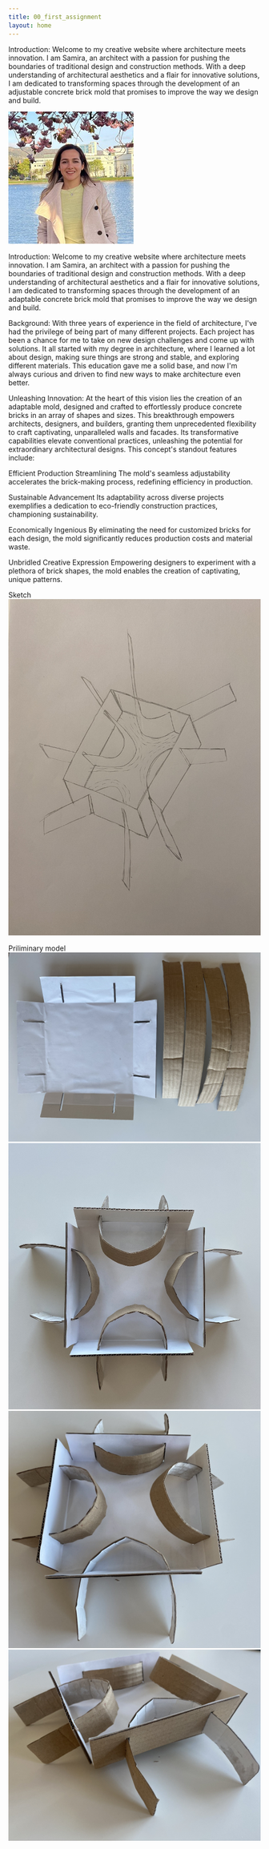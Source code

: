 ```yaml
---
title: 00_first_assignment
layout: home
---
```


Introduction:
Welcome to my creative website where architecture meets innovation. I am Samira, an architect with a passion for pushing the boundaries of traditional design and construction methods. With a deep understanding of architectural aesthetics and a flair for innovative solutions, I am dedicated to transforming spaces through the development of an adjustable concrete brick mold that promises to improve the way we design and build.

![Profile Picture](image/ProfilePicture_3.png)

Introduction:
Welcome to my creative website where architecture meets innovation. I am Samira, an architect with a passion for pushing the boundaries of traditional design and construction methods. With a deep understanding of architectural aesthetics and a flair for innovative solutions, I am dedicated to transforming spaces through the development of an adaptable concrete brick mold that promises to improve the way we design and build.

Background:
With three years of experience in the field of architecture, I've had the privilege of being part of many different projects. Each project has been a chance for me to take on new design challenges and come up with solutions. It all started with my degree in architecture, where I learned a lot about design, making sure things are strong and stable, and exploring different materials. This education gave me a solid base, and now I'm always curious and driven to find new ways to make architecture even better.

Unleashing Innovation:
At the heart of this vision lies the creation of an adaptable mold, designed and crafted to effortlessly produce concrete bricks in an array of shapes and sizes. This breakthrough empowers architects, designers, and builders, granting them unprecedented flexibility to craft captivating, unparalleled walls and facades. Its transformative capabilities elevate conventional practices, unleashing the potential for extraordinary architectural designs. This concept's standout features include:

Efficient Production Streamlining
The mold's seamless adjustability accelerates the brick-making process, redefining efficiency in production.

Sustainable Advancement
Its adaptability across diverse projects exemplifies a dedication to eco-friendly construction practices, championing sustainability.

Economically Ingenious
By eliminating the need for customized bricks for each design, the mold significantly reduces production costs and material waste.

Unbridled Creative Expression
Empowering designers to experiment with a plethora of brick shapes, the mold enables the creation of captivating, unique patterns.

Sketch
![Profile Picture](image/Sketch.jpg)

Priliminary model
![Profile Picture](image/model1.jpg)
![Profile Picture](image/model2.jpg)
![Profile Picture](image/model3.jpg)
![Profile Picture](image/model4.jpg)
